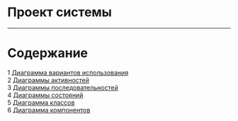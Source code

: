 # Проект системы
---

# Содержание
1 [Диаграмма вариантов использования](UseCase/EventFlows.md)  
2 [Диаграммы активностей]()  
3 [Диаграммы последовательностей]()  
4 [Диаграммы состояний]()  
5 [Диаграмма классов]()  
6 [Диаграмма компонентов]()    
